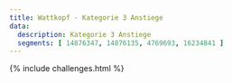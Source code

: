 ```yaml
---
title: Wattkopf - Kategorie 3 Anstiege
data:
  description: Kategorie 3 Anstiege
  segments: [ 14876347, 14876135, 4769693, 16234841 ]
---
```


{% include challenges.html %}
